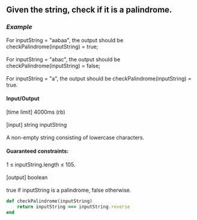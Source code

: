 ## Given the string, check if it is a palindrome.

### _Example_

For inputString = "aabaa", the output should be
checkPalindrome(inputString) = true;
<br><br>
For inputString = "abac", the output should be
checkPalindrome(inputString) = false;
<br><br>
For inputString = "a", the output should be
checkPalindrome(inputString) = true.

#### Input/Output

[time limit] 4000ms (rb)
<br><br>
[input] string inputString
<br><br>
A non-empty string consisting of lowercase characters.

#### Guaranteed constraints:
1 ≤ inputString.length ≤ 105.
<br><br>
[output] boolean
<br><br>
true if inputString is a palindrome, false otherwise.

```ruby
def checkPalindrome(inputString)
    return inputString === inputString.reverse
end
````